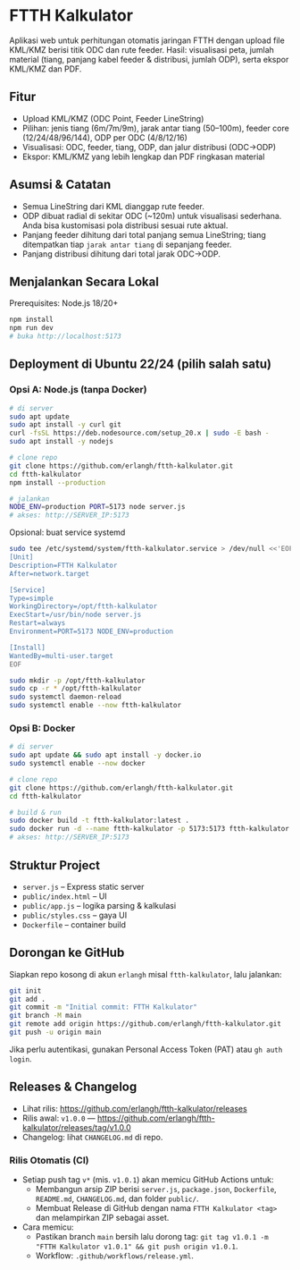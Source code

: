 # FTTH Kalkulator

Aplikasi web untuk perhitungan otomatis jaringan FTTH dengan upload file KML/KMZ berisi titik ODC dan rute feeder. Hasil: visualisasi peta, jumlah material (tiang, panjang kabel feeder & distribusi, jumlah ODP), serta ekspor KML/KMZ dan PDF.

## Fitur
- Upload KML/KMZ (ODC Point, Feeder LineString)
- Pilihan: jenis tiang (6m/7m/9m), jarak antar tiang (50–100m), feeder core (12/24/48/96/144), ODP per ODC (4/8/12/16)
- Visualisasi: ODC, feeder, tiang, ODP, dan jalur distribusi (ODC→ODP)
- Ekspor: KML/KMZ yang lebih lengkap dan PDF ringkasan material

## Asumsi & Catatan
- Semua LineString dari KML dianggap rute feeder.
- ODP dibuat radial di sekitar ODC (~120m) untuk visualisasi sederhana. Anda bisa kustomisasi pola distribusi sesuai rute aktual.
- Panjang feeder dihitung dari total panjang semua LineString; tiang ditempatkan tiap `jarak antar tiang` di sepanjang feeder.
- Panjang distribusi dihitung dari total jarak ODC→ODP.

## Menjalankan Secara Lokal

Prerequisites: Node.js 18/20+

```bash
npm install
npm run dev
# buka http://localhost:5173
```

## Deployment di Ubuntu 22/24 (pilih salah satu)

### Opsi A: Node.js (tanpa Docker)
```bash
# di server
sudo apt update
sudo apt install -y curl git
curl -fsSL https://deb.nodesource.com/setup_20.x | sudo -E bash -
sudo apt install -y nodejs

# clone repo
git clone https://github.com/erlangh/ftth-kalkulator.git
cd ftth-kalkulator
npm install --production

# jalankan
NODE_ENV=production PORT=5173 node server.js
# akses: http://SERVER_IP:5173
```

Opsional: buat service systemd
```bash
sudo tee /etc/systemd/system/ftth-kalkulator.service > /dev/null <<'EOF'
[Unit]
Description=FTTH Kalkulator
After=network.target

[Service]
Type=simple
WorkingDirectory=/opt/ftth-kalkulator
ExecStart=/usr/bin/node server.js
Restart=always
Environment=PORT=5173 NODE_ENV=production

[Install]
WantedBy=multi-user.target
EOF

sudo mkdir -p /opt/ftth-kalkulator
sudo cp -r * /opt/ftth-kalkulator
sudo systemctl daemon-reload
sudo systemctl enable --now ftth-kalkulator
```

### Opsi B: Docker
```bash
# di server
sudo apt update && sudo apt install -y docker.io
sudo systemctl enable --now docker

# clone repo
git clone https://github.com/erlangh/ftth-kalkulator.git
cd ftth-kalkulator

# build & run
sudo docker build -t ftth-kalkulator:latest .
sudo docker run -d --name ftth-kalkulator -p 5173:5173 ftth-kalkulator:latest
# akses: http://SERVER_IP:5173
```

## Struktur Project
- `server.js` – Express static server
- `public/index.html` – UI
- `public/app.js` – logika parsing & kalkulasi
- `public/styles.css` – gaya UI
- `Dockerfile` – container build

## Dorongan ke GitHub
Siapkan repo kosong di akun `erlangh` misal `ftth-kalkulator`, lalu jalankan:
```bash
git init
git add .
git commit -m "Initial commit: FTTH Kalkulator"
git branch -M main
git remote add origin https://github.com/erlangh/ftth-kalkulator.git
git push -u origin main
```

Jika perlu autentikasi, gunakan Personal Access Token (PAT) atau `gh auth login`.

## Releases & Changelog
- Lihat rilis: https://github.com/erlangh/ftth-kalkulator/releases
- Rilis awal: `v1.0.0` — https://github.com/erlangh/ftth-kalkulator/releases/tag/v1.0.0
- Changelog: lihat `CHANGELOG.md` di repo.

### Rilis Otomatis (CI)
- Setiap push tag `v*` (mis. `v1.0.1`) akan memicu GitHub Actions untuk:
  - Membangun arsip ZIP berisi `server.js`, `package.json`, `Dockerfile`, `README.md`, `CHANGELOG.md`, dan folder `public/`.
  - Membuat Release di GitHub dengan nama `FTTH Kalkulator <tag>` dan melampirkan ZIP sebagai asset.
- Cara memicu:
  - Pastikan branch `main` bersih lalu dorong tag: `git tag v1.0.1 -m "FTTH Kalkulator v1.0.1" && git push origin v1.0.1`.
  - Workflow: `.github/workflows/release.yml`.
